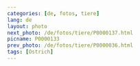```yaml
---
categories: [de, fotos, tiere]
lang: de
layout: photo
next_photo: /de/fotos/tiere/P0000137.html
picname: P0000133
prev_photo: /de/fotos/tiere/P0000036.html
tags: [Ostrich]
---
```

